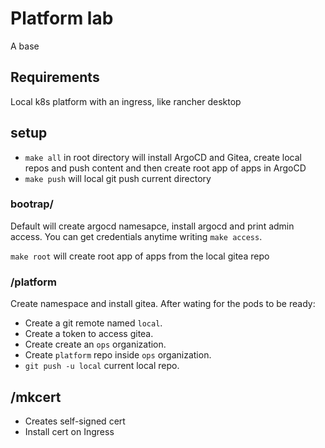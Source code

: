 # Platform lab

A base


## Requirements

Local k8s platform with an ingress, like rancher desktop

## setup

* `make all` in root directory will install ArgoCD and Gitea, create local repos and push content and then create root app of apps in ArgoCD
* `make push` will local git push current directory

### bootrap/

Default will create argocd namesapce, install argocd and print admin access. You can get credentials anytime writing `make access`.

`make root` will create root app of apps from the local gitea repo

### /platform

Create namespace and install gitea. After wating for the pods to be ready:

* Create a git remote named `local`.
* Create a token to access gitea.
* Create create an `ops` organization.
* Create `platform` repo inside `ops` organization.
* `git push -u local` current local repo.

## /mkcert

* Creates self-signed cert
* Install cert on Ingress

